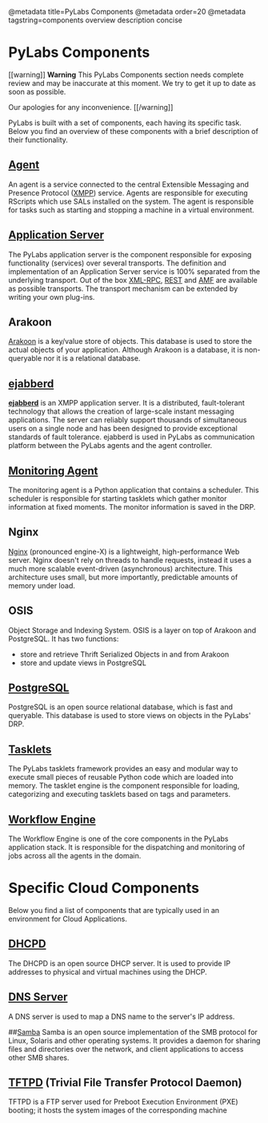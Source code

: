 @metadata title=PyLabs Components
@metadata order=20
@metadata tagstring=components overview description concise

[Nginxlink]: http://www.nginx.org/
[xmlrpc]: http://en.wikipedia.org/wiki/XML-RPC
[REST]: http://en.wikipedia.org/wiki/REST
[AMF]: http://en.wikipedia.org/wiki/Action_Message_Format
[ejabberdlink]: http://www.process-one.net/en/ejabberd/
[XMPP]: http://xmpp.org/
[Arakoon]: http://www.arakoon.org/
[agent]: /#/Components/Agent
[appserver]: /#/Components/AppServer
[ejabberd]: /#/Components/Ejabberd
[monitoring]: /#/Components/MonitoringAgent
[PostgreSQL]: /#/Components/PostgreSQL
[Tasklets]: /#/PyLabs50/Tasklets
[wfe]: /#/Components/WFE
[DHCPD]: /#/Components/DHCPD
[dns]: /#/Components/DNS
[Samba]: /#/Components/Samba
[TFTPD]: /#/Components/TFTPD


# PyLabs Components

[[warning]]
**Warning**
This PyLabs Components section needs complete review and may be inaccurate at this moment. We try to get it up to date as soon as possible.

Our apologies for any inconvenience.
[[/warning]]

PyLabs is built with a set of components, each having its specific task. Below you find an overview of these components with a brief description of their functionality.

## [Agent][]
An agent is a service connected to the central Extensible Messaging and Presence Protocol ([XMPP][]) service. Agents are responsible for executing RScripts which use SALs installed on the system. 
The agent is responsible for tasks such as starting and stopping a machine in a virtual environment.


## [Application Server][appserver]
The PyLabs application server is the component responsible for exposing functionality (services) over several transports. The definition and implementation of an Application Server service is 100% separated from the underlying transport.
Out of the box [XML-RPC][xmlrpc], [REST][] and [AMF][] are available as possible transports. The transport mechanism can be extended by writing your own plug-ins.


## Arakoon
[Arakoon][] is a key/value store of objects. This database is used to store the actual objects of your application. Although Arakoon is a database, it is non-queryable nor it is a relational database. 


## [ejabberd][]
**[ejabberd][ejabberdlink]** is an XMPP application server. It is a distributed, fault-tolerant technology that allows the creation of large-scale instant messaging applications. The server can reliably support thousands of simultaneous users on a single node and has been designed to provide exceptional standards of fault tolerance.
ejabberd is used in PyLabs as communication platform between the PyLabs agents and the agent controller.


## [Monitoring Agent][monitoring]
The monitoring agent is a Python application that contains a scheduler. This scheduler is responsible for starting tasklets which gather monitor information at fixed moments. 
The monitor information is saved in the DRP.


## Nginx
[Nginx][Nginxlink] (pronounced engine-X) is a lightweight, high-performance Web server. Nginx doesn't rely on threads to handle requests, instead it uses a much more scalable event-driven (asynchronous) architecture. 
This architecture uses small, but more importantly, predictable amounts of memory under load.


## OSIS
Object Storage and Indexing System.
OSIS is a layer on top of Arakoon and PostgreSQL. It has two functions:

* store and retrieve Thrift Serialized Objects in and from Arakoon
* store and update views in PostgreSQL


## [PostgreSQL][]
PostgreSQL is an open source relational database, which is fast and queryable. This database is used to store views on objects in the PyLabs' DRP.


## [Tasklets][]
The PyLabs tasklets framework provides an easy and modular way to execute small pieces of reusable Python code which are loaded into memory. 
The tasklet engine is the component responsible for loading, categorizing and executing tasklets based on tags and parameters.


## [Workflow Engine][wfe]
The Workflow Engine is one of the core components in the PyLabs application stack. It is responsible for the dispatching and monitoring of jobs across all the agents in the domain.


# Specific Cloud Components
Below you find a list of components that are typically used in an environment for Cloud Applications.


## [DHCPD][]
The DHCPD is an open source DHCP server.
It is used to provide IP addresses to physical and virtual machines using the DHCP.


## [DNS Server][dns]
A DNS server is used to map a DNS name to the server's IP address.


##[Samba][]
Samba is an open source implementation of the SMB protocol for Linux, Solaris and other operating systems. It provides a daemon for sharing files and directories over the network, and client applications to access other SMB shares.


## [TFTPD][] (Trivial File Transfer Protocol Daemon)
TFTPD is a FTP server used for Preboot Execution Environment (PXE) booting; it hosts the system images of the corresponding machine
